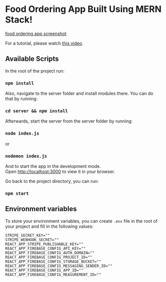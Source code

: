 # Food Ordering App Built Using MERN Stack!
[food ordering app screenshot](https://user-images.githubusercontent.com/50160672/180350693-92a71ecb-7672-49b1-8943-188e96d13ee6.png)


For a tutorial, please watch [this video](https://www.youtube.com/watch?v=x4dIga_3S4I).

## Available Scripts

In the root of the project run:

### `npm install`

Also, navigate to the server folder and install modules there. You can do that by running:

### `cd server && npm install`

Afterwards, start the server from the server folder by running:

### `node index.js`

or 

### `nodemon index.js`

And to start the app in the development mode.\
Open [http://localhost:3000](http://localhost:3000) to view it in your browser.

Go back to the project directory, you can run:

### `npm start`

## Environment variables

To store your environment variables, you can create `.env` file in the root of your project and fill in the following values:
```
STRIPE_SECRET_KEY=""
STRIPE_WEBHOOK_SECRET=""
REACT_APP_STRIPE_PUBLISHABLE_KEY=""
REACT_APP_FIREBASE_CONFIG_API_KEY=""
REACT_APP_FIREBASE_CONFIG_AUTH_DOMAIN=""
REACT_APP_FIREBASE_CONFIG_PROJECT_ID=""
REACT_APP_FIREBASE_CONFIG_STORAGE_BUCKET=""
REACT_APP_FIREBASE_CONFIG_MESSAGING_SENDER_ID=""
REACT_APP_FIREBASE_CONFIG_APP_ID=""
REACT_APP_FIREBASE_CONFIG_MEASUREMENT_ID=""
```
